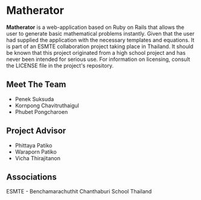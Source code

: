 # Matherator

**Matherator** is a web-application based on Ruby on Rails that allows the user to generate basic mathematical problems instantly. Given that the user had supplied the application with the necessary templates and equations. It is part of an ESMTE collaboration project taking place in Thailand. It should be known that this project originated from a high school project and has never been intended for serious use. For information on licensing, consult the LICENSE file in the project's repository.

## Meet The Team

* Penek Suksuda
* Kornpong Chavitruthaigul
* Phubet Pongcharoen

## Project Advisor
* Phittaya Patiko
* Waraporn Patiko
* Vicha Thirajitanon

## Associations

ESMTE - Benchamarachuthit Chanthaburi School Thailand

